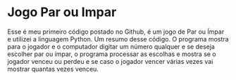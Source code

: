 # Jogo Par ou Impar
 Esse é meu primeiro código postado no Github, é um jogo de Par ou Ímpar e utilizei a linguagem Python.
 Um resumo desse código. O programa mostra para o jogador e o computador digitar um número qualquer e se deseja escolher par ou ímpar, o programa processar as escolhas e mostra se o jogador venceu ou perdeu e se caso o jogador vencer várias vezes vai mostrar quantas vezes venceu.
